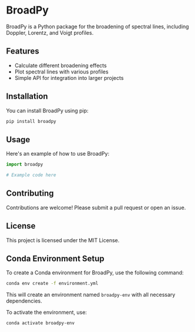 # BroadPy

BroadPy is a Python package for the broadening of spectral lines, including Doppler, Lorentz, and Voigt profiles.

## Features

- Calculate different broadening effects
- Plot spectral lines with various profiles
- Simple API for integration into larger projects

## Installation

You can install BroadPy using pip:

```bash
pip install broadpy
```

## Usage

Here's an example of how to use BroadPy:

```python
import broadpy

# Example code here
```

## Contributing

Contributions are welcome! Please submit a pull request or open an issue.

## License

This project is licensed under the MIT License.

## Conda Environment Setup

To create a Conda environment for BroadPy, use the following command:

```bash
conda env create -f environment.yml
```

This will create an environment named `broadpy-env` with all necessary dependencies.

To activate the environment, use:

```bash
conda activate broadpy-env
```

